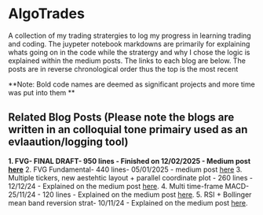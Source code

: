 # AlgoTrades
A collection of my trading stratergies to log my progress in learning trading and coding.
The juypeter notebook markdowns are primarily for explaining whats going on in the code while the stratergy and why I chose the logic is explained within the medium posts. 
The links to each blog are below. 
The posts are in reverse chronological order thus the top is the most recent 

**Note: Bold code names are deemed as significant projects and more time was put into them
**
## Related Blog Posts (Please note the blogs are written in an colloquial tone primairy used as an evlaaution/logging tool)

**1. FVG- FINAL DRAFT- 950 lines - Finished on 12/02/2025 - Medium post [here](https://medium.com/@ojshaw20/fvg-full-code-42ebd01ccc9e)**
2. FVG Fundamental- 440 lines- 05/01/2025 - medium post [here](https://medium.com/@ojshaw20/fvg-fundamental-e34ade427063)
3. Multiple tickers, new aestehtic layout + parallel coordinate plot - 260 lines - 12/12/24 - Explained on the medium post [here](https://medium.com/@ojshaw20/multiple-tickers-display-and-parallel-coordinate-plots-1c92d9bd2914).
4. Multi time-frame MACD- 25/11/24 - 120 lines - Explained on the medium post [here](https://medium.com/@ojshaw20/multi-timeframe-macd-55eaab1a23a4).
5. RSI + Bollinger mean band reversion strat- 10/11/24 - Explained on the medium post [here](https://medium.com/@ojshaw20/rsi-bbb-basic-9e959f151049).


 
